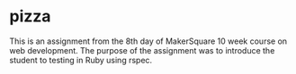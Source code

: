 pizza
=====

This is an assignment from the 8th day of MakerSquare 10 week course on web development.
The purpose of the assignment was to introduce the student to testing in Ruby using rspec.
